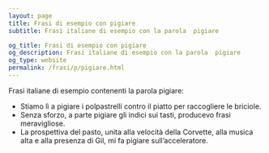 ```yaml
---
layout: page
title: Frasi di esempio con pigiare 
subtitle: Frasi italiane di esempio con la parola  pigiare

og_title: Frasi di esempio con pigiare 
og_description: Frasi italiane di esempio con la parola  pigiare
og_type: website
permalink: /frasi/p/pigiare.html
---
```


Frasi italiane di esempio contenenti la parola pigiare:


- Stiamo lì a pigiare i polpastrelli contro il piatto per raccogliere le briciole.
- Senza sforzo, a parte pigiare gli indici sui tasti, producevo frasi meravigliose.
- La prospettiva del pasto, unita alla velocità della Corvette, alla musica alta e alla presenza di Gil, mi fa pigiare sull’acceleratore.
